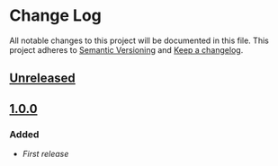 # Change Log
All notable changes to this project will be documented in this file.
This project adheres to [Semantic Versioning](http://semver.org/) and [Keep a changelog](https://github.com/olivierlacan/keep-a-changelog).

## [Unreleased](https://github.com/idealista/azkaban-role/tree/develop)

## [1.0.0](https://github.com/idealista/azkaban-role/tree/1.0.0)
### Added
- *First release*
